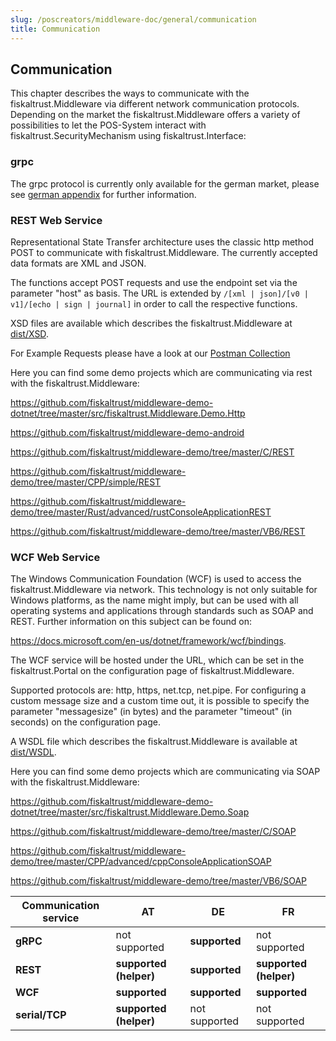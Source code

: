 ```yaml
---
slug: /poscreators/middleware-doc/general/communication
title: Communication
---
```


## Communication
This chapter describes the ways to communicate with the fiskaltrust.Middleware via different network communication protocols. Depending on the market the fiskaltrust.Middleware offers a variety of possibilities to let the POS-System interact with fiskaltrust.SecurityMechanism using fiskaltrust.Interface:


### grpc

The grpc protocol is currently only available for the german market, please see [german appendix](../../appendix-de-kassensichv/appendix-de-kassensichv.md) for further information.


### REST Web Service

Representational State Transfer architecture uses the classic http method POST to communicate with fiskaltrust.Middleware. The currently accepted data formats are XML and JSON.

The functions accept POST requests and use the endpoint set via the parameter "host" as basis. The URL is extended by `/[xml | json]/[v0 | v1]/[echo | sign | journal]` in order to call the respective functions.

XSD files are available which describes the fiskaltrust.Middleware at [dist/XSD](https://github.com/fiskaltrust/interface-doc/tree/master/dist/XSD).

For Example Requests please have a look at our [Postman Collection](https://github.com/fiskaltrust/middleware-demo-postman)

Here you can find some demo projects which are communicating via rest with the fiskaltrust.Middleware:


https://github.com/fiskaltrust/middleware-demo-dotnet/tree/master/src/fiskaltrust.Middleware.Demo.Http

https://github.com/fiskaltrust/middleware-demo-android

https://github.com/fiskaltrust/middleware-demo/tree/master/C/REST

https://github.com/fiskaltrust/middleware-demo/tree/master/CPP/simple/REST

https://github.com/fiskaltrust/middleware-demo/tree/master/Rust/advanced/rustConsoleApplicationREST

https://github.com/fiskaltrust/middleware-demo/tree/master/VB6/REST


### WCF Web Service

The Windows Communication Foundation (WCF) is used to access the fiskaltrust.Middleware via network. This technology is not only suitable for Windows platforms, as the name might imply, but can be used with all operating systems and applications through standards such as SOAP and REST. Further information on this subject can be found on:

<https://docs.microsoft.com/en-us/dotnet/framework/wcf/bindings>.

The WCF service will be hosted under the URL, which can be set in the fiskaltrust.Portal on the configuration page of fiskaltrust.Middleware.

Supported protocols are: http, https, net.tcp, net.pipe. For configuring a custom message size and a custom time out, it is possible to specify the parameter "messagesize" (in bytes) and the parameter "timeout" (in seconds) on the configuration page.

A WSDL file which describes the fiskaltrust.Middleware is available at [dist/WSDL](https://github.com/fiskaltrust/interface-doc/tree/master/dist/WSDL).

Here you can find some demo projects which are communicating via SOAP with the fiskaltrust.Middleware:


https://github.com/fiskaltrust/middleware-demo-dotnet/tree/master/src/fiskaltrust.Middleware.Demo.Soap

https://github.com/fiskaltrust/middleware-demo/tree/master/C/SOAP

https://github.com/fiskaltrust/middleware-demo/tree/master/CPP/advanced/cppConsoleApplicationSOAP

https://github.com/fiskaltrust/middleware-demo/tree/master/VB6/SOAP

| Communication service | AT            | DE            | FR            |
| --------------------- | ------------- | -------------| ------------- |
| **gRPC**              | not supported | **supported** | not supported |
| **REST**              | **supported (helper)** | **supported** | **supported (helper)** |
| **WCF**               | **supported** | **supported** | **supported** |
| **serial/TCP**| **supported (helper)** |not supported| not supported  |
